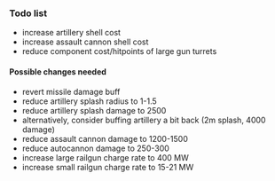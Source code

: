 ### Todo list
- increase artillery shell cost
- increase assault cannon shell cost
- reduce component cost/hitpoints of large gun turrets

#### Possible changes needed
- revert missile damage buff
- reduce artillery splash radius to 1-1.5
- reduce artillery splash damage to 2500
- alternatively, consider buffing artillery a bit back (2m splash, 4000 damage)
- reduce assault cannon damage to 1200-1500
- reduce autocannon damage to 250-300
- increase large railgun charge rate to 400 MW
- increase small railgun charge rate to 15-21 MW